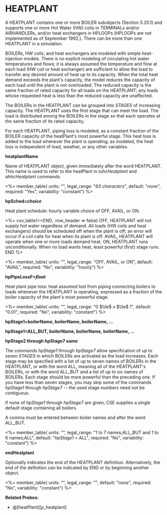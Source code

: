 # HEATPLANT

A HEATPLANT contains one or more BOILER subobjects (Section 5.20.1) and supports one or more Hot Water (HW) coils in TERMINALs and/or AIRHANDLERs, and/or heat exchangers in HPLOOPs (HPLOOPs are not implemented as of September 1992.). There can be more than one HEATPLANT in a simulation.

BOILERs, HW coils, and heat exchangers are modeled with simple heat-injection models. There is no explicit modeling of circulating hot water temperatures and flows; it is always assumed the temperature and flow at each load (HW coil or heat exchanger) are sufficient to allow the load to transfer any desired amount of heat up to its capacity. When the total heat demand exceeds the plant's capacity, the model reduces the capacity of each load until the plant is not overloaded. The reduced capacity is the same fraction of rated capacity for all loads on the HEATPLANT; any loads whose requested heat is less than the reduced capacity are unaffected.

The BOILERs in the HEATPLANT can be grouped into _STAGES_ of increasing capacity. The HEATPLANT uses the first stage that can meet the load. The load is distributed among the BOILERs in the stage so that each operates at the same fraction of its rated capacity.

For each HEATPLANT, piping loss is modeled, as a constant fraction of the BOILER capacity of the heatPlant's most powerful stage. This heat loss is added to the load whenever the plant is operating; as modeled, the heat loss is independent of load, weather, or any other variables.

**heatplantName**

Name of HEATPLANT object, given immediately after the word HEATPLANT. This name is used to refer to the heatPlant in _tuhcHeatplant_ and _ahhcHeatplant_ <!-- and *_____* (for heat exchanger) --> commands.

<%= member_table(
units: "",
legal_range: "_63 characters_",
default: "_none_",
required: "Yes",
variability: "constant") %>

**hpSched=_choice_**

Heat plant schedule: hourly variable choice of OFF, AVAIL, or ON.

<%= csv_table(<<END, :row_header => false)
OFF, HEATPLANT will not supply hot water regardless of demand. All loads (HW coils and heat exchangers) should be scheduled off when the plant is off; an error will occur if a coil calls for heat when its plant is off.
AVAIL, HEATPLANT will operate when one or more loads demand heat.
ON, HEATPLANT runs unconditionally. When no load wants heat&comma; least powerful (first) stage runs.
END
%>

<%= member_table(
units: "",
legal_range: "OFF, AVAIL, or ON",
default: "AVAIL",
required: "No",
variability: "hourly") %>

**hpPipeLossF=_float_**

Heat plant pipe loss: heat assumed lost from piping connecting boilers to loads whenever the HEATPLANT is operating, expressed as a fraction of the boiler capacity of the plant's most powerful stage.

<%= member_table(
units: "",
legal_range: "0 $\\le$ _x_ $\\le$ 1",
default: "0.01",
required: "No",
variability: "constant") %>

**hpStage1=boilerName, boilerName, boilerName, ...**

**hpStage1=ALL_BUT, boilerName, boilerName, boilerName, ...**

**hpStage2 through hpStage7 same**

The commands _hpStage1_ through _hpStage7_ allow specification of up to seven _STAGES_ in which BOILERs are activated as the load increases. Each stage may be specified with a list of up to seven names of BOILERs in the HEATPLANT, or with the word ALL, meaning all of the HEATPLANT's BOILERs, or with the word ALL_BUT and a list of up to six names of BOILERs. Each stage should be more powerful than the preceding one. If you have less than seven stages, you may skip some of the commands _hpStage1_ through _hpStage7_ -- the used stage numbers need not be contiguous.

If none of _hpStage1_ through _hpStage7_ are given, CSE supplies a single default stage containing all boilers.

A comma must be entered between boiler names and after the word ALL_BUT.

<%= member_table(
units: "",
legal_range: "1 to 7 names;ALL_BUT and 1 to 6 names;ALL",
default: "_hpStage1_ = ALL",
required: "No",
variability: "constant") %>

**endHeatplant**

Optionally indicates the end of the HEATPLANT definition. Alternatively, the end of the definition can be indicated by END or by beginning another object.

<%= member_table(
units: "",
legal_range: "",
default: "_none_",
required: "No",
variability: "constant") %>

**Related Probes:**

- @[heatPlant][p_heatplant]

